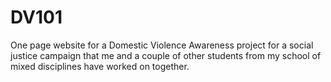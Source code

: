 # DV101
One page website for a Domestic Violence Awareness project for a social justice campaign that me and a couple of other students from my school of mixed disciplines have worked on together.
